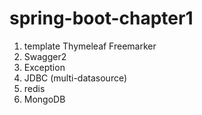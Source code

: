 # spring-boot-chapter1
1. template
    Thymeleaf
    Freemarker
2. Swagger2
3. Exception
4. JDBC (multi-datasource)
5. redis
6. MongoDB